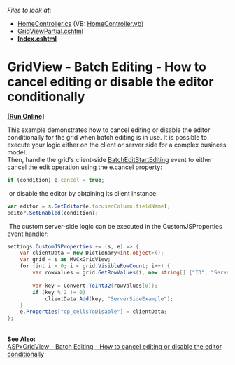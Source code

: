 <!-- default file list -->
*Files to look at*:

* [HomeController.cs](./CS/BatchEditCancel/Controllers/HomeController.cs) (VB: [HomeController.vb](./VB/BatchEditCancel/Controllers/HomeController.vb))
* [GridViewPartial.cshtml](./CS/BatchEditCancel/Views/Home/GridViewPartial.cshtml)
* **[Index.cshtml](./CS/BatchEditCancel/Views/Home/Index.cshtml)**
<!-- default file list end -->
# GridView - Batch Editing - How to cancel editing or disable the editor conditionally
<!-- run online -->
**[[Run Online]](https://codecentral.devexpress.com/t115116)**
<!-- run online end -->


<p>This example demonstrates how to cancel editing or disable the editor conditionally for the grid when batch editing is in use. It is possible to execute your logic either on the client or server side for a complex business model.<br />Then, handle the grid's client-side <a href="https://documentation.devexpress.com/#AspNet/DevExpressWebASPxGridViewScriptsASPxClientGridView_BatchEditStartEditingtopic">BatchEditStartEditing</a> event to either cancel the edit operation using the e.cancel property:</p>


```js
if (condition) e.cancel = true;

```


<p> or disable the editor by obtaining its client instance:</p>


```js
var editor = s.GetEditor(e.focusedColumn.fieldName);
editor.SetEnabled(condition);

```


<p> The custom server-side logic can be executed in the CustomJSProperties event handler:</p>


```cs
settings.CustomJSProperties += (s, e) => {
    var clientData = new Dictionary<int,object>();
    var grid = s as MVCxGridView;
    for (int i = 0; i < grid.VisibleRowCount; i++) {
        var rowValues = grid.GetRowValues(i, new string[] {"ID", "ServerSideExample"}) as object[];
        
        var key = Convert.ToInt32(rowValues[0]);
        if (key % 2 != 0)
            clientData.Add(key, "ServerSideExample");            
    }
    e.Properties["cp_cellsToDisable"] = clientData;
};
```


<p><strong><br />See Also:</strong><br /><a href="https://www.devexpress.com/Support/Center/p/T115144">ASPxGridView - Batch Editing - How to cancel editing or disable the editor conditionally</a></p>

<br/>


